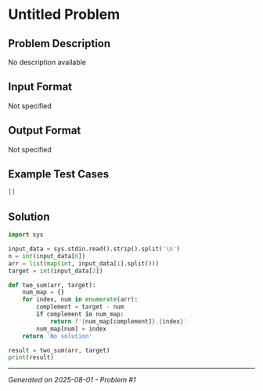 # Untitled Problem

## Problem Description
No description available

## Input Format
Not specified

## Output Format
Not specified

## Example Test Cases
```json
[]
```

## Solution
```python
import sys

input_data = sys.stdin.read().strip().split('\n')
n = int(input_data[0])
arr = list(map(int, input_data[1].split()))
target = int(input_data[2])

def two_sum(arr, target):
    num_map = {}
    for index, num in enumerate(arr):
        complement = target - num
        if complement in num_map:
            return f'{num_map[complement]},{index}'
        num_map[num] = index
    return 'No solution'

result = two_sum(arr, target)
print(result)
```

---
*Generated on 2025-08-01 - Problem #1*